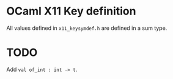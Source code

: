 OCaml X11 Key definition
========================

All values defined in `x11_keysymdef.h` are defined in a sum type.

# TODO

Add `val of_int : int -> t`.
